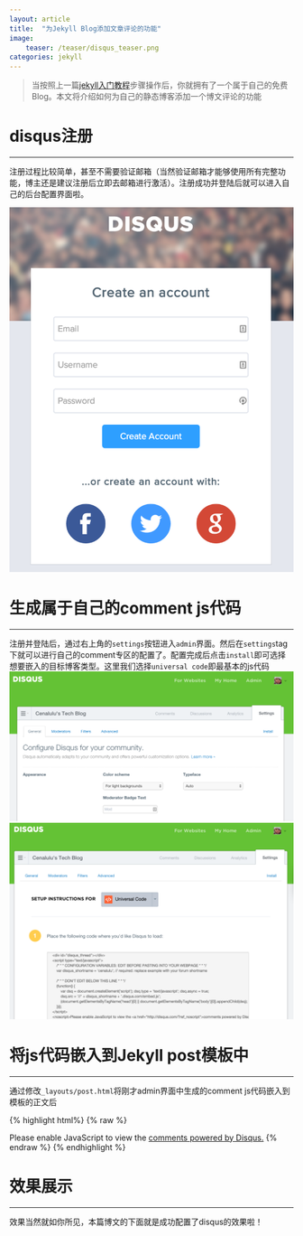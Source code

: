 ```yaml
---
layout: article
title:  "为Jekyll Blog添加文章评论的功能"
image:
    teaser: /teaser/disqus_teaser.png
categories: jekyll
---
```



> 当按照上一篇[jekyll入门教程]()步骤操作后，你就拥有了一个属于自己的免费Blog。本文将介绍如何为自己的静态博客添加一个博文评论的功能


# disqus注册
---

注册过程比较简单，甚至不需要验证邮箱（当然验证邮箱才能够使用所有完整功能，博主还是建议注册后立即去邮箱进行激活）。注册成功并登陆后就可以进入自己的后台配置界面啦。

![registration](/img/comment-for-jekyll/1.png)


# 生成属于自己的comment js代码
---

注册并登陆后，通过右上角的`settings`按钮进入`admin`界面。然后在`settings`tag下就可以进行自己的comment专区的配置了。配置完成后点击`install`即可选择想要嵌入的目标博客类型。这里我们选择`universal code`即最基本的js代码
![config](/img/comment-for-jekyll/3.png)
![config](/img/comment-for-jekyll/2.png)


# 将js代码嵌入到Jekyll post模板中
---

通过修改`_layouts/post.html`将刚才admin界面中生成的comment js代码嵌入到模板的正文后

{% highlight html%}
{% raw %}
<div id="disqus_thread"> </div>
    <script type="text/javascript">
        /* * * CONFIGURATION VARIABLES: EDIT BEFORE PASTING INTO YOUR WEBPAGE * * */
        var disqus_shortname = 'cenalulu'; // required: replace example with your forum shortname
        /* * * DON'T EDIT BELOW THIS LINE * * */
        (function() {
            var dsq = document.createElement('script'); dsq.type = 'text/javascript'; dsq.async = true;
            dsq.src = '//' + disqus_shortname + '.disqus.com/embed.js';
            (document.getElementsByTagName('head')[0] || document.getElementsByTagName('body')[0]).appendChild(dsq);
        })();
    </script>
    <noscript>Please enable JavaScript to view the <a href="http://disqus.com/?ref_noscript">comments powered by Disqus.</a></noscript>
</div>
{% endraw %}
{% endhighlight %}


# 效果展示
---

效果当然就如你所见，本篇博文的下面就是成功配置了disqus的效果啦！
